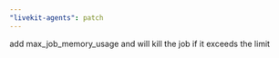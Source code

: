 ```yaml
---
"livekit-agents": patch
---
```


add max_job_memory_usage and will kill the job if it exceeds the limit
